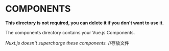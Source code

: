 # COMPONENTS

**This directory is not required, you can delete it if you don't want to use it.**

The components directory contains your Vue.js Components.

_Nuxt.js doesn't supercharge these components._
//存放文件
